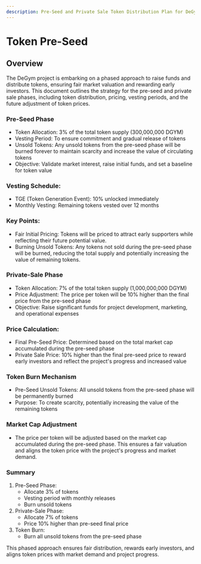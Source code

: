 ```yaml
---
description: Pre-Seed and Private Sale Token Distribution Plan for DeGym Project
---
```


# Token Pre-Seed

## Overview

The DeGym project is embarking on a phased approach to raise funds and distribute tokens, ensuring fair market valuation and rewarding early investors. This document outlines the strategy for the pre-seed and private sale phases, including token distribution, pricing, vesting periods, and the future adjustment of token prices.

### Pre-Seed Phase

* Token Allocation: 3% of the total token supply (300,000,000 DGYM)
* Vesting Period: To ensure commitment and gradual release of tokens
* Unsold Tokens: Any unsold tokens from the pre-seed phase will be burned forever to maintain scarcity and increase the value of circulating tokens
* Objective: Validate market interest, raise initial funds, and set a baseline for token value

### Vesting Schedule:

* TGE (Token Generation Event): 10% unlocked immediately
* Monthly Vesting: Remaining tokens vested over 12 months

### Key Points:

* Fair Initial Pricing: Tokens will be priced to attract early supporters while reflecting their future potential value.
* Burning Unsold Tokens: Any tokens not sold during the pre-seed phase will be burned, reducing the total supply and potentially increasing the value of remaining tokens.

### Private-Sale Phase

* Token Allocation: 7% of the total token supply (1,000,000,000 DGYM)
* Price Adjustment: The price per token will be 10% higher than the final price from the pre-seed phase
* Objective: Raise significant funds for project development, marketing, and operational expenses

### Price Calculation:

* Final Pre-Seed Price: Determined based on the total market cap accumulated during the pre-seed phase
* Private Sale Price: 10% higher than the final pre-seed price to reward early investors and reflect the project's progress and increased value

### Token Burn Mechanism

* Pre-Seed Unsold Tokens: All unsold tokens from the pre-seed phase will be permanently burned
* Purpose: To create scarcity, potentially increasing the value of the remaining tokens

### Market Cap Adjustment

* The price per token will be adjusted based on the market cap accumulated during the pre-seed phase. This ensures a fair valuation and aligns the token price with the project's progress and market demand.

### Summary

1. Pre-Seed Phase:
   * Allocate 3% of tokens
   * Vesting period with monthly releases
   * Burn unsold tokens
2. Private-Sale Phase:
   * Allocate 7% of tokens
   * Price 10% higher than pre-seed final price
3. Token Burn:
   * Burn all unsold tokens from the pre-seed phase

This phased approach ensures fair distribution, rewards early investors, and aligns token prices with market demand and project progress.
